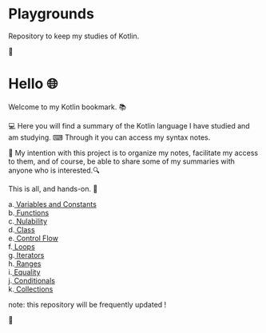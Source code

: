 # Playgrounds
Repository to keep my studies of Kotlin.

🌟

# Hello 🌐

Welcome to my Kotlin bookmark. 📚

💻 Here you will find a summary of the Kotlin language I have studied and am studying.
⌨ Through it you can access my syntax notes.

💾 My intention with this project is to organize my notes, facilitate my access to them, and of course, be able to share some of my summaries with anyone who is interested.🔍

This is all, and hands-on. 🏁

a.<a href="https://github.com/MariliseMorona/Playgrounds/tree/main/kotlin/syntaxWithExamples/variablesAndConstants.kt" target="blank" alt="Link de acesso aos conteúdos sobre Variaveis e Constantes em Kotlin."> Variables and Constants</a><br>
b.<a href="https://github.com/MariliseMorona/Playgrounds/tree/main/kotlin/syntaxWithExamples/functions.kt" target="blank" alt="Link de acesso aos conteúdos sobre funções em Kotlin."> Functions</a><br>
c.<a href="https://github.com/MariliseMorona/Playgrounds/tree/main/kotlin/syntaxWithExamples/nulability.kt" target="blank" alt="Link de acesso aos conteúdos sobre Nulabilidade em Kotlin."> Nulability</a><br>
d.<a href="https://github.com/MariliseMorona/Playgrounds/tree/main/kotlin/syntaxWithExamples/class.kt" target="blank" alt="Link de acesso aos conteúdos sobre Classes em Kotlin."> Class</a><br>
e.<a href="https://github.com/MariliseMorona/Playgrounds/tree/main/kotlin/syntaxWithExamples/controlFlow.kt" target="blank" alt="Link de acesso aos conteúdos sobre Controladores de Fluxo em Kotlin."> Control Flow</a><br>
f.<a href="https://github.com/MariliseMorona/Playgrounds/tree/main/kotlin/syntaxWithExamples/loops.kt" target="blank" alt="Link de acesso aos conteúdos sobre Controladores de Repetição em Kotlin."> Loops</a><br>
g.<a href="https://github.com/MariliseMorona/Playgrounds/tree/main/kotlin/syntaxWithExamples/iterators.kt" target="blank" alt="Link de acesso aos conteúdos sobre Iteradores em Kotlin."> Iterators</a><br>
h.<a href="https://github.com/MariliseMorona/Playgrounds/tree/main/kotlin/syntaxWithExamples/ranges.kt" target="blank" alt="Link de acesso aos conteúdos sobre Fila em Kotlin."> Ranges</a><br>
i.<a href="https://github.com/MariliseMorona/Playgrounds/tree/main/kotlin/syntaxWithExamples/equality.kt" target="blank" alt="Link de acesso aos conteúdos sobre Relações de Igualdade em Kotlin."> Equality</a><br>
j.<a href="https://github.com/MariliseMorona/Playgrounds/tree/main/kotlin/syntaxWithExamples/conditionals.kt" target="blank" alt="Link de acesso aos conteúdos sobre Condicionais em Kotlin."> Conditionals</a><br>
k.<a href="https://github.com/MariliseMorona/Playgrounds/tree/main/kotlin/syntaxWithExamples/collections.kt" target="blank" alt="Link de acesso aos conteúdos sobre Coleções em Kotlin."> Collections</a><br>


note: this repository will be frequently updated !

🌟